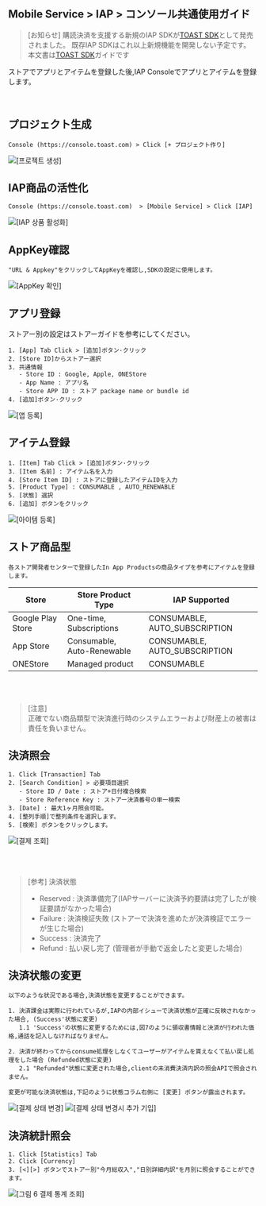 ## Mobile Service > IAP > コンソール共通使用ガイド


> [お知らせ]
> 購読決済を支援する新規のIAP SDKが[TOAST SDK](http://docs.toast.com/ko/TOAST/ko/toast-sdk/overview/)として発売されました。
> 既存IAP SDKはこれ以上新規機能を開発しない予定です。
> 本文書は[TOAST SDK](http://docs.toast.com/ko/TOAST/ko/toast-sdk/overview/)ガイドです

ストアでアプリとアイテムを登録した後,IAP Consoleでアプリとアイテムを登録します。

<br>


## プロジェクト生成
```
Console (https://console.toast.com) > Click [+ プロジェクト作り]
```
![[프로젝트 생성]](http://static.toastoven.net/prod_iap/iap-console-new-project.png)


## IAP商品の活性化
```
Console (https://console.toast.com)  > [Mobile Service] > Click [IAP]
```
![[IAP 상품 활성화]](http://static.toastoven.net/prod_iap/iap-console-iap-on.png)


## AppKey確認
```
"URL & Appkey"をクリックしてAppKeyを確認し,SDKの設定に使用します。
```
![[AppKey 확인]](http://static.toastoven.net/prod_iap/iap-console-appkey.png)


## アプリ登録
ストアー別の設定はストアーガイドを参考にしてください。
```
1. [App] Tab Click > [追加]ボタン·クリック
2. [Store ID]からストアー選択
3. 共通情報
   - Store ID : Google, Apple, ONEStore
   - App Name : アプリ名
   - Store APP ID : ストア package name or bundle id
4. [追加]ボタン·クリック
```
![[앱 등록]](http://static.toastoven.net/prod_iap/iap-console-new-app.png)

## アイテム登録
```
1. [Item] Tab Click > [追加]ボタン·クリック
3. [Item 名前] : アイテム名を入力
4. [Store Item ID] : ストアに登録したアイテムIDを入力 
5. [Product Type] : CONSUMABLE , AUTO_RENEWABLE
5. [状態] 選択  
6. [追加] ボタンをクリック
```

![[아이템 등록]](http://static.toastoven.net/prod_iap/iap-console-new-item.png)

## ストア商品型
```
各ストア開発者センターで登録したIn App Productsの商品タイプを参考にアイテムを登録します。
```

| Store | Store Product Type| IAP Supported |    
|---|---|---|
| Google Play Store| One-time, Subscriptions | CONSUMABLE, AUTO_SUBSCRIPTION |
| App Store| Consumable, Auto-Renewable | CONSUMABLE, AUTO_SUBSCRIPTION |
| ONEStore|	Managed product | CONSUMABLE|


<br>
<br>



> [注意]  
> 正確でない商品類型で決済進行時のシステムエラーおよび財産上の被害は責任を負いません。

## 決済照会
```
1. Click [Transaction] Tab  
2. [Search Condition] > 必要項目選択
   - Store ID / Date : ストア+日付複合検索
   - Store Reference Key : ストアー決済番号の単一検索
3. [Date] : 最大1ヶ月照会可能。
4. [整列手順]で整列条件を選択します。
5. [検索] ボタンをクリックします。
```
![[결제 조회]](http://static.toastoven.net/prod_iap/iap_new_01.png)


<br>
<br>

> [参考] 決済状態  
> - Reserved : 決済準備完了(IAPサーバーに決済予約要請は完了したが検証要請がなかった場合)   
> - Failure : 決済検証失敗 (ストアーで決済を進めたが決済検証でエラーが生じた場合)
> - Success : 決済完了 
> - Refund : 払い戻し完了 (管理者が手動で返金したと変更した場合)



## 決済状態の変更
```
以下のような状況である場合,決済状態を変更することができます。

1. 決済課金は実際に行われているが,IAPの内部イシューで決済状態が正確に反映されなかった場合, (Success'状態に変更)
   1.1 'Success'の状態に変更するためには,図7のように領収書情報と決済が行われた価格,通話を記入しなければなりません。

2. 決済が終わってからconsume処理をしなくてユーザーがアイテムを貰えなくて払い戻し処理をした場合 (Refunded状態に変更)
   2.1 "Refunded"状態に変更された場合,clientの未消費決済内訳の照会APIで照会されません。

変更が可能な決済状態は,下記のように状態コラム右側に [変更] ボタンが露出されます。
```
![[결제 상태 변경]](http://static.toastoven.net/prod_iap/iap_new_03.png)
![[결제 상태 변경시 추가 기입]](http://static.toastoven.net/prod_iap/iap_46.PNG)


## 決済統計照会
```
1. Click [Statistics] Tab  
2. Click [Currency]  
3. [<][>] ボタンでストアー別"今月総収入","日別詳細内訳"を月別に照会することができます。  
```
![[그림 6 결제 통계 조회]](http://static.toastoven.net/prod_iap/iap_n_35.png)


